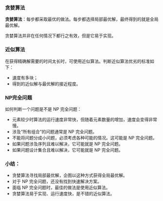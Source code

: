 ### 贪婪算法
**贪婪算法**：每步都采取最优的做法。每步都选择局部最优解，最终得到的就是全局最优解。

贪婪算法并非在任何情况下都行之有效，但是它易于实现。

### 近似算法
在获得精确解需要的时间太长时，可使用近似算法。判断近似算法优劣的标准如下：
- 速度有多块；
- 得到的近似解与最优解的接近程度。

### NP完全问题
如何判断一个问题是不是 NP 完全问题：
- 元素较少时算法的运行速度非常快，但随着元素数量的增加，速度会变得非常慢。
- 涉及“所有组合”的问题通常是 NP 完全问题。
- 不能将问题分成小问题，必须考虑各种可能的情况。这可能是 NP 完全问题。
- 如果问题涉及序列且难以解决，它可能就是 NP 完全问题。
- 如果问题设计集合且难以解决，它可能就是 NP 完全问题。

### 小结：
- 贪婪算法寻找局部最优解，企图以这种方式获得全局最优解。
- 对于 NP 完全问题，还没有找到快速解决方案。
- 面临 NP 完全问题时，最佳的做法是使用近似算法。
- 贪婪算法易于实现、运行速度快，是不错的近似算法。